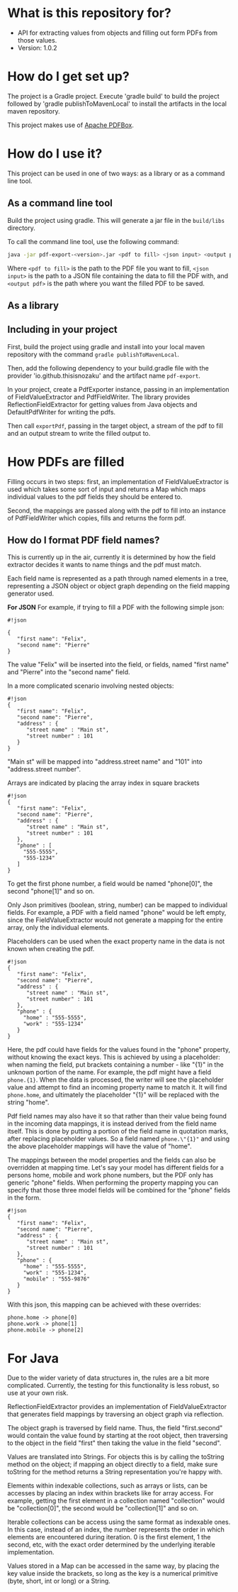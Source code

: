 # What is this repository for?

* API for extracting values from objects and filling out form PDFs from those values.
* Version: 1.0.2

# How do I get set up? ###

The project is a Gradle project. Execute 'gradle build' to build the project followed by 'gradle publishToMavenLocal' to install the artifacts in the local maven repository.

This project makes use of [Apache PDFBox](https://pdfbox.apache.org/).

# How do I use it? ###
This project can be used in one of two ways: as a library or as a command line tool.

## As a command line tool
Build the project using gradle. This will generate a jar file in the `build/libs` directory.

To call the command line tool, use the following command:

```bash
java -jar pdf-export-<version>.jar <pdf to fill> <json input> <output pdf>
```

Where `<pdf to fill>` is the path to the PDF file you want to fill, `<json input>` is the path to a JSON file containing the data to fill the PDF with, and `<output pdf>` is the path where you want the filled PDF to be saved.

## As a library
## Including in your project

First, build the project using gradle and install into your local maven repository with the command `gradle publishToMavenLocal`.

Then, add the following dependency to your build.gradle file with the provider 'io.github.thisisnozaku' and the artifact name `pdf-export`.

In your project, create a PdfExporter instance, passing in an implementation of FieldValueExtractor and PdfFieldWriter.
The library provides ReflectionFieldExtractor for getting values from Java objects and DefaultPdfWriter for writing the pdfs.

Then call `exportPdf`, passing in the target object, a stream of the pdf to fill and an output stream to write the filled output to.

# How PDFs are filled
Filling occurs in two steps: first, an implementation of FieldValueExtractor is used which takes some sort of input and returns a Map which maps individual values to the pdf fields 
they should be entered to.

Second, the mappings are passed along with the pdf to fill into an instance of PdfFieldWriter which copies, fills and returns the form pdf.

## How do I format PDF field names? ##
This is currently up in the air, currently it is determined by how the field extractor decides it wants to name things and the pdf must match.

Each field name is represented as a path through named elements in a tree, representing a JSON object or object graph depending on the field mapping generator used.

**For JSON**
For example, if trying to fill a PDF with the following simple json:

```
#!json

{
   "first name": "Felix",
   "second name": "Pierre"
}
```
The value "Felix" will be inserted into the field, or fields, named "first name" and "Pierre" into the "second name" field.

In a more complicated scenario involving nested objects:
```
#!json
{
   "first name": "Felix",
   "second name": "Pierre",
   "address" : {
      "street name" : "Main st",
      "street number" : 101
   }
}
```
"Main st" will be mapped into "address.street name" and "101" into "address.street number".

Arrays are indicated by placing the array index in square brackets
```
#!json
{
   "first name": "Felix",
   "second name": "Pierre",
   "address" : {
      "street name" : "Main st",
      "street number" : 101
   },
   "phone" : [
     "555-5555",
     "555-1234"
   ]
}
```
To get the first phone number, a field would be named "phone[0]", the second "phone[1]" and so on.

Only Json primitives (boolean, string, number) can be mapped to individual fields. For example, a PDF with a field named "phone" would be left empty, since the FieldValueExtractor would not generate a mapping for the entire array, only the individual elements.

Placeholders can be used when the exact property name in the data is not known when creating the pdf.
```
#!json
{
   "first name": "Felix",
   "second name": "Pierre",
   "address" : {
      "street name" : "Main st",
      "street number" : 101
   },
   "phone" : {
     "home" : "555-5555",
     "work" : "555-1234"
   }
}
```

Here, the pdf could have fields for the values found in the "phone" property, without knowing the exact keys. This is achieved by using a placeholder: when naming the field, 
put brackets containing a number - like "{1}" in the unknown portion of the name. For example, the pdf might have a field `phone.{1}`. When the data is processed, the writer 
will see the placeholder value and attempt to find an incoming property name to match it. It will find `phone.home`, and ultimately the placeholder "{1}" will be replaced with 
the string "home".

Pdf field names may also have it so that rather than their value being found in the incoming data mappings, it is instead derived from the field name itself. This is done by putting a
portion of the field name in quotation marks, after replacing placeholder values. So a field named `phone.\"{1}"` and using the above placeholder mappings will have the value of "home".

 The mappings between the model properties and the fields can also be overridden at mapping time. Let's say your model has
 different fields for a persons home, mobile and work phone numbers, but the PDF only has generic "phone" fields. When performing
 the property mapping you can specify that those three model fields will be combined for the "phone" fields in the form.

```
#!json
{
   "first name": "Felix",
   "second name": "Pierre",
   "address" : {
      "street name" : "Main st",
      "street number" : 101
   },
   "phone" : {
     "home" : "555-5555",
     "work" : "555-1234",
     "mobile" : "555-9876"
   }
}
```

With this json, this mapping can be achieved with these overrides: 

```$xslt
phone.home -> phone[0]
phone.work -> phone[1]
phone.mobile -> phone[2]
```
 

# For Java #
Due to the wider variety of data structures in, the rules are a bit more complicated. Currently, the testing for this functionality is less robust, so use at your own risk.

ReflectionFieldExtractor provides an implementation of FieldValueExtractor that generates field mappings by traversing an object graph via reflection.

The object graph is traversed by field name. Thus, the field "first.second" would contain the value found by starting at the root object, then traversing to the object in the field "first" then taking the value in the field "second".

Values are translated into Strings. For objects this is by calling the toString method on the object; if mapping an object directly to a field, make sure toString for the method returns a String representation you're happy with.

Elements within indexable collections, such as arrays or lists, can be accesses by placing an index within brackets like for array access. For example, getting the first element in a collection named "collection" would be "collection[0]", the second would be "collection[1]" and so on.

Iterable collections can be access using the same format as indexable ones. In this case, instead of an index, the number represents the order in which elements are encountered during iteration. 0 is the first element, 1 the second, etc, with the exact order determined by the underlying iterable implementation.

Values stored in a Map can be accessed in the same way, by placing the key value inside the brackets, so long as the key is a numerical primitive (byte, short, int or long) or a String.